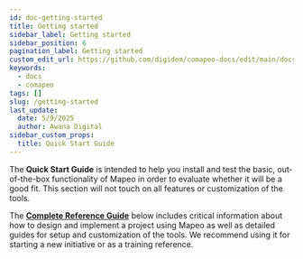 ```yaml
---
id: doc-getting-started
title: Getting started
sidebar_label: Getting started
sidebar_position: 6
pagination_label: Getting started
custom_edit_url: https://github.com/digidem/comapeo-docs/edit/main/docs/getting-started.md
keywords:
  - docs
  - comapeo
tags: []
slug: /getting-started
last_update:
  date: 5/9/2025
  author: Awana Digital
sidebar_custom_props:
  title: Quick Start Guide
---
```

The **Quick Start Guide** is intended to help you install and test the basic, out-of-the-box functionality of Mapeo in order to evaluate whether it will be a good fit. This section will not touch on all features or customization of the tools.


The [**Complete Reference Guide**](https://docs.mapeo.app/complete-reference-guide/welcome) below includes critical information about how to design and implement a project using Mapeo as well as detailed guides for setup and customization of the tools. We recommend using it for starting a new initiative or as a training reference.

